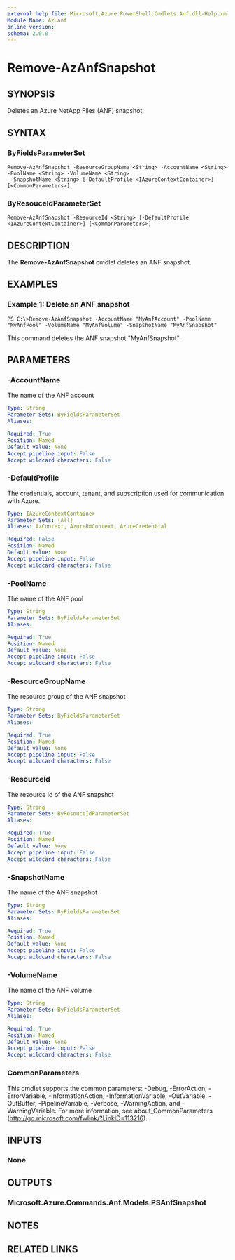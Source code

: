 ```yaml
---
external help file: Microsoft.Azure.PowerShell.Cmdlets.Anf.dll-Help.xml
Module Name: Az.anf
online version:
schema: 2.0.0
---
```


# Remove-AzAnfSnapshot

## SYNOPSIS
Deletes an Azure NetApp Files (ANF) snapshot.

## SYNTAX

### ByFieldsParameterSet
```
Remove-AzAnfSnapshot -ResourceGroupName <String> -AccountName <String> -PoolName <String> -VolumeName <String>
 -SnapshotName <String> [-DefaultProfile <IAzureContextContainer>] [<CommonParameters>]
```

### ByResouceIdParameterSet
```
Remove-AzAnfSnapshot -ResourceId <String> [-DefaultProfile <IAzureContextContainer>] [<CommonParameters>]
```

## DESCRIPTION
The **Remove-AzAnfSnapshot** cmdlet deletes an ANF snapshot.

## EXAMPLES

### Example 1: Delete an ANF snapshot
```
PS C:\>Remove-AzAnfSnapshot -AccountName "MyAnfAccount" -PoolName "MyAnfPool" -VolumeName "MyAnfVolume" -SnapshotName "MyAnfSnapshot"
```

This command deletes the ANF snapshot "MyAnfSnapshot".

## PARAMETERS

### -AccountName
The name of the ANF account

```yaml
Type: String
Parameter Sets: ByFieldsParameterSet
Aliases:

Required: True
Position: Named
Default value: None
Accept pipeline input: False
Accept wildcard characters: False
```

### -DefaultProfile
The credentials, account, tenant, and subscription used for communication with Azure.

```yaml
Type: IAzureContextContainer
Parameter Sets: (All)
Aliases: AzContext, AzureRmContext, AzureCredential

Required: False
Position: Named
Default value: None
Accept pipeline input: False
Accept wildcard characters: False
```

### -PoolName
The name of the ANF pool

```yaml
Type: String
Parameter Sets: ByFieldsParameterSet
Aliases:

Required: True
Position: Named
Default value: None
Accept pipeline input: False
Accept wildcard characters: False
```

### -ResourceGroupName
The resource group of the ANF snapshot

```yaml
Type: String
Parameter Sets: ByFieldsParameterSet
Aliases:

Required: True
Position: Named
Default value: None
Accept pipeline input: False
Accept wildcard characters: False
```

### -ResourceId
The resource id of the ANF snapshot

```yaml
Type: String
Parameter Sets: ByResouceIdParameterSet
Aliases:

Required: True
Position: Named
Default value: None
Accept pipeline input: False
Accept wildcard characters: False
```

### -SnapshotName
The name of the ANF snapshot

```yaml
Type: String
Parameter Sets: ByFieldsParameterSet
Aliases:

Required: True
Position: Named
Default value: None
Accept pipeline input: False
Accept wildcard characters: False
```

### -VolumeName
The name of the ANF volume

```yaml
Type: String
Parameter Sets: ByFieldsParameterSet
Aliases:

Required: True
Position: Named
Default value: None
Accept pipeline input: False
Accept wildcard characters: False
```

### CommonParameters
This cmdlet supports the common parameters: -Debug, -ErrorAction, -ErrorVariable, -InformationAction, -InformationVariable, -OutVariable, -OutBuffer, -PipelineVariable, -Verbose, -WarningAction, and -WarningVariable.
For more information, see about_CommonParameters (http://go.microsoft.com/fwlink/?LinkID=113216).

## INPUTS

### None

## OUTPUTS

### Microsoft.Azure.Commands.Anf.Models.PSAnfSnapshot

## NOTES

## RELATED LINKS
